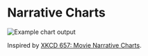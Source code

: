 # Narrative Charts

![Example chart output](https://github.com/natekford/NarrativeCharts/assets/22116714/85308e53-5506-4629-b1fe-1da12da555f8)

Inspired by [XKCD 657: Movie Narrative Charts](https://xkcd.com/657/).
